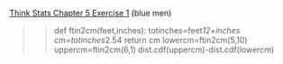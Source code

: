 [Think Stats Chapter 5 Exercise 1](http://greenteapress.com/thinkstats2/html/thinkstats2006.html#toc50) (blue men)

>>def ftin2cm(feet,inches):
    totinches=feet*12+inches
    cm=totinches*2.54
    return cm
lowercm=ftin2cm(5,10)
uppercm=ftin2cm(6,1)
dist.cdf(uppercm)-dist.cdf(lowercm)
